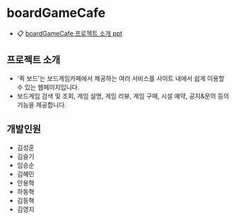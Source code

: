 # boardGameCafe
+ :clipboard: [boardGameCafe 프로젝트 소개 ppt](https://drive.google.com/file/d/1QznsPQIvSQnSnATtdCwi13Y5G4Mr1FNw/view?usp=share_link)

## 프로젝트 소개
+ '퀵 보드'는 보드게임카페에서 제공하는 여러 서비스를 사이트 내에서 쉽게 이용할 수 있는 웹페이지입니다.
+  보드게임 검색 및 조회, 게임 설명, 게임 리뷰, 게임 구매, 시설 예약, 공지&문의 등의 기능을 제공합니다.

## 개발인원
+ 김성훈
+ 김슬기 
+ 임승순
+ 김혜민
+ 안용혁
+ 하동혁
+ 김동혁
+ 김영지
